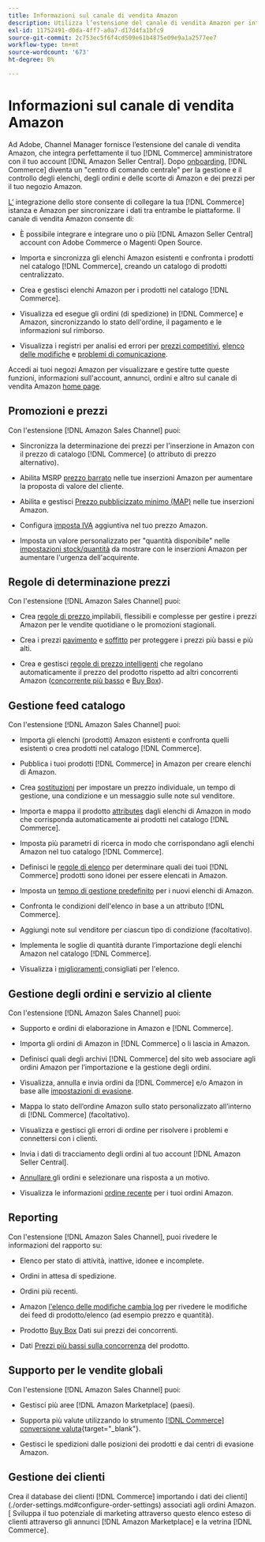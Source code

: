 ```yaml
---
title: Informazioni sul canale di vendita Amazon
description: Utilizza l’estensione del canale di vendita Amazon per integrare facilmente Adobe Commerce o Magenti Open Source con il tuo account Amazon Seller Central.
exl-id: 11752491-d0da-4ff7-a0a7-d17d4fa1bfc9
source-git-commit: 2c753ec5f6f4cd509e61b4875e09e9a1a2577ee7
workflow-type: tm+mt
source-wordcount: '673'
ht-degree: 0%

---
```


# Informazioni sul canale di vendita Amazon

Ad Adobe, Channel Manager fornisce l’estensione del canale di vendita Amazon, che integra perfettamente il tuo [!DNL Commerce] amministratore con il tuo account [!DNL Amazon Seller Central]. Dopo [onboarding](./amazon-onboarding-home.md), [!DNL Commerce] diventa un &quot;centro di comando centrale&quot; per la gestione e il controllo degli elenchi, degli ordini e delle scorte di Amazon e dei prezzi per il tuo negozio Amazon.

[L’](./store-integration.md) integrazione dello store consente di collegare la tua  [!DNL Commerce] istanza e Amazon per sincronizzare i dati tra entrambe le piattaforme. Il canale di vendita Amazon consente di:

- [](./amazon-onboarding-home.md) È possibile integrare e integrare uno o più  [!DNL Amazon Seller Central] account con Adobe Commerce o Magenti Open Source.

- Importa e sincronizza gli elenchi Amazon esistenti e confronta i prodotti nel catalogo [!DNL Commerce], creando un catalogo di prodotti centralizzato.

- Crea e gestisci elenchi Amazon per i prodotti nel catalogo [!DNL Commerce].

- Visualizza ed esegue gli ordini (di spedizione) in [!DNL Commerce] e Amazon, sincronizzando lo stato dell&#39;ordine, il pagamento e le informazioni sul rimborso.

- Visualizza i registri per analisi ed errori per [prezzi competitivi](./competitive-price-analysis.md), [elenco delle modifiche](./listing-changes-log.md) e [problemi di comunicazione](./communication-errors-log.md).

Accedi ai tuoi negozi Amazon per visualizzare e gestire tutte queste funzioni, informazioni sull&#39;account, annunci, ordini e altro sul canale di vendita Amazon [home page](./amazon-sales-channel-home.md).

## Promozioni e prezzi

Con l&#39;estensione [!DNL Amazon Sales Channel] puoi:

- Sincronizza la determinazione dei prezzi per l&#39;inserzione in Amazon con il prezzo di catalogo [!DNL Commerce] (o attributo di prezzo alternativo).

- Abilita MSRP [prezzo barrato](./listing-price.md#configure-listing-price-settings) nelle tue inserzioni Amazon per aumentare la proposta di valore del cliente.

- Abilita e gestisci [Prezzo pubblicizzato minimo (MAP)](./listing-price.md#configure-listing-price-settings) nelle tue inserzioni Amazon.

- Configura [imposta IVA](./listing-price.md#configure-listing-price-settings) aggiuntiva nel tuo prezzo Amazon.

- Imposta un valore personalizzato per &quot;quantità disponibile&quot; nelle [impostazioni stock/quantità](./stock-quantity.md#configure-stock--quantity-settings) da mostrare con le inserzioni Amazon per aumentare l&#39;urgenza dell&#39;acquirente.

## Regole di determinazione prezzi

Con l&#39;estensione [!DNL Amazon Sales Channel] puoi:

- Crea [regole di prezzo ](./pricing-products.md) impilabili, flessibili e complesse per gestire i prezzi Amazon per le vendite quotidiane o le promozioni stagionali.

- Crea i prezzi [pavimento](./floor-price.md) e [soffitto](./optional-ceiling-price.md) per proteggere i prezzi più bassi e più alti.

- Crea e gestisci [regole di prezzo intelligenti](./intelligent-repricing-rules.md) che regolano automaticamente il prezzo del prodotto rispetto ad altri concorrenti Amazon ([concorrente più basso](./lowest-competitor-pricing.md) e [Buy Box](./buy-box-competitor-pricing.md)).

## Gestione feed catalogo

Con l&#39;estensione [!DNL Amazon Sales Channel] puoi:

- Importa gli elenchi (prodotti) Amazon esistenti e confronta quelli esistenti o crea prodotti nel catalogo [!DNL Commerce].

- Pubblica i tuoi prodotti [!DNL Commerce] in Amazon per creare elenchi di Amazon.

- Crea [sostituzioni](./creating-editing-overrides.md) per impostare un prezzo individuale, un tempo di gestione, una condizione e un messaggio sulle note sul venditore.

- Importa e mappa il prodotto [attributes](./attributes-view.md) dagli elenchi di Amazon in modo che corrisponda automaticamente ai prodotti nel catalogo [!DNL Commerce].

- Imposta più parametri di ricerca in modo che corrispondano agli elenchi Amazon nel tuo catalogo [!DNL Commerce].

- Definisci le [regole di elenco](./listing-rules.md) per determinare quali dei tuoi [!DNL Commerce] prodotti sono idonei per essere elencati in Amazon.

- Imposta un [tempo di gestione predefinito](./product-listing-actions.md) per i nuovi elenchi di Amazon.

- Confronta le condizioni dell&#39;elenco in base a un attributo [!DNL Commerce].

- Aggiungi note sul venditore per ciascun tipo di condizione (facoltativo).

- Implementa le soglie di quantità durante l’importazione degli elenchi Amazon nel catalogo [!DNL Commerce].

- Visualizza i [miglioramenti ](./listing-improvements.md) consigliati per l&#39;elenco.

## Gestione degli ordini e servizio al cliente

Con l&#39;estensione [!DNL Amazon Sales Channel] puoi:

- Supporto e ordini di elaborazione in Amazon e [!DNL Commerce].

- [](./order-settings.md#configure-order-settings) Importa gli ordini di Amazon in  [!DNL Commerce] o li lascia in Amazon.

- Definisci quali degli archivi [!DNL Commerce] del sito web associare agli ordini Amazon per l’importazione e la gestione degli ordini.

- Visualizza, annulla e invia ordini da [!DNL Commerce] e/o Amazon in base alle [impostazioni di evasione](./fulfilled-by.md).

- Mappa lo stato dell’ordine Amazon sullo stato personalizzato all’interno di [!DNL Commerce] (facoltativo).

- Visualizza e gestisci gli errori di ordine per risolvere i problemi e connettersi con i clienti.

- Invia i dati di tracciamento degli ordini al tuo account [!DNL Amazon Seller Central].

- [Annullare ](./cancel-unshipped-order.md) gli ordini e selezionare una risposta a un motivo.

- Visualizza le informazioni [ordine recente](./amazon-store-dashboard.md) per i tuoi ordini Amazon.

## Reporting

Con l&#39;estensione [!DNL Amazon Sales Channel], puoi rivedere le informazioni del rapporto su:

- Elenco per stato di attività, inattive, idonee e incomplete.

- Ordini in attesa di spedizione.

- Ordini più recenti.

- Amazon [l&#39;elenco delle modifiche cambia log](./listing-changes-log.md) per rivedere le modifiche dei feed di prodotto/elenco (ad esempio prezzo e quantità).

- Prodotto [Buy Box](./buy-box-competitor-pricing.md) Dati sui prezzi dei concorrenti.

- Dati [Prezzi più bassi sulla concorrenza](./lowest-competitor-pricing.md) del prodotto.

## Supporto per le vendite globali

Con l&#39;estensione [!DNL Amazon Sales Channel] puoi:

- Gestisci più aree [!DNL Amazon Marketplace] (paesi).

- Supporta più valute utilizzando lo strumento [[!DNL Commerce] conversione valuta](https://docs.magento.com/user-guide/stores/currency-configuration.html){target=&quot;_blank&quot;}.

- Gestisci le spedizioni dalle posizioni dei prodotti e dai centri di evasione Amazon.

## Gestione dei clienti

Crea il database dei clienti [!DNL Commerce] importando i dati dei clienti](./order-settings.md#configure-order-settings) associati agli ordini Amazon. [ Sviluppa il tuo potenziale di marketing attraverso questo elenco esteso di clienti attraverso gli annunci [!DNL Amazon Marketplace] e la vetrina [!DNL Commerce].
